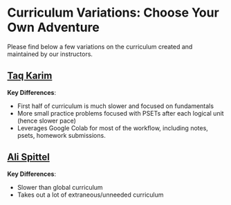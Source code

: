 # Curriculum Variations: Choose Your Own Adventure

Please find below a few variations on the curriculum created and maintained by our instructors.


## [Taq Karim](https://github.com/mottaquikarim/PYTH2)

**Key Differences**:

* First half of curriculum is much slower and focused on fundamentals
* More small practice problems focused with PSETs after each logical unit (hence slower pace)
* Leverages Google Colab for most of the workflow, including notes, psets, homework submissions.


## [Ali Spittel](https://git.generalassemb.ly/aspittel/python-programming)

**Key Differences**:

* Slower than global curriculum
* Takes out a lot of extraneous/unneeded curriculum
